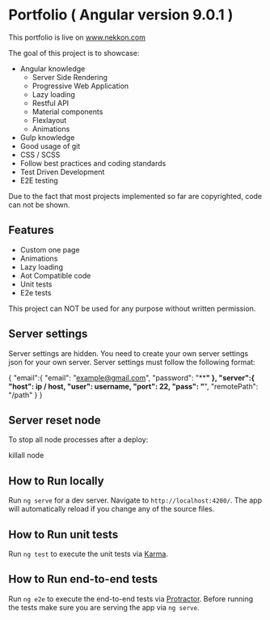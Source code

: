# Portfolio ( Angular version 9.0.1 )

This portfolio is live on www.nekkon.com

The goal of this project is to showcase:
* Angular knowledge
    * Server Side Rendering
    * Progressive Web Application
    * Lazy loading
    * Restful API
    * Material components
    * Flexlayout
    * Animations
* Gulp knowledge
* Good usage of git
* CSS / SCSS
* Follow best practices and coding standards
* Test Driven Development
* E2E testing

Due to the fact that most projects implemented so far are copyrighted, code can not be shown.

## Features

* Custom one page
* Animations
* Lazy loading
* Aot Compatible code
* Unit tests
* E2e tests

This project can NOT be used for any purpose without written permission.

## Server settings

Server settings are hidden. You need to create your own server settings json for your own server. Server settings must follow the following format:

{
    "email":{
        "email": "example@gmail.com",
        "password": "********"
    },
    "server":{
        "host": ip / host,
        "user": username,
        "port": 22,
        "pass": "******",
        "remotePath": "/path"
    }
}

## Server reset node

To stop all node processes after a deploy:

killall node

## How to Run locally
Run `ng serve` for a dev server. Navigate to `http://localhost:4200/`. The app will automatically reload if you change any of the source files.

## How to Run unit tests

Run `ng test` to execute the unit tests via [Karma](https://karma-runner.github.io).

## How to Run end-to-end tests

Run `ng e2e` to execute the end-to-end tests via [Protractor](http://www.protractortest.org/).
Before running the tests make sure you are serving the app via `ng serve`.
